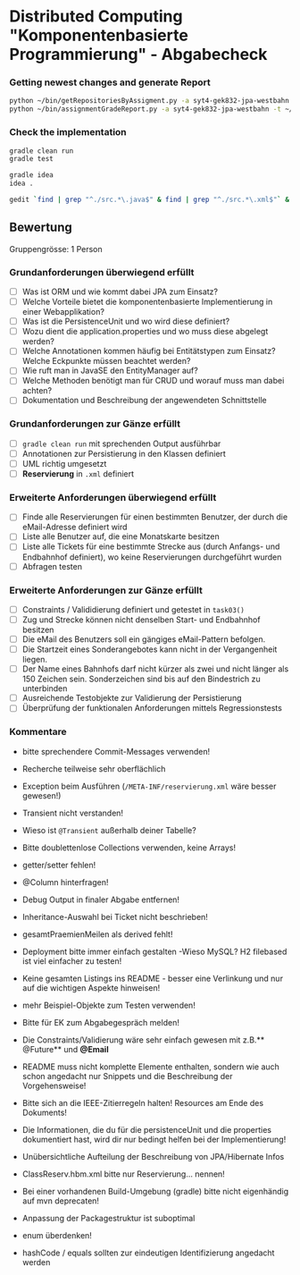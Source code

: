 # Distributed Computing "Komponentenbasierte Programmierung" - Abgabecheck

### Getting newest changes and generate Report

```bash
python ~/bin/getRepositoriesByAssigment.py -a syt4-gek832-jpa-westbahn
python ~/bin/assignmentGradeReport.py -a syt4-gek832-jpa-westbahn -t ~/repositories/tgm_/tools/assignments/report-templates/overview.xhtml
```

### Check the implementation

```bash
gradle clean run
gradle test

gradle idea
idea .

gedit `find | grep "^./src.*\.java$" & find | grep "^./src.*\.xml$"` &
```

## Bewertung
Gruppengrösse: 1 Person
### Grundanforderungen **überwiegend erfüllt**
- [ ] Was ist ORM und wie kommt dabei JPA zum Einsatz?
- [ ] Welche Vorteile bietet die komponentenbasierte Implementierung in einer Webapplikation?
- [ ] Was ist die PersistenceUnit und wo wird diese definiert?
- [ ] Wozu dient die application.properties und wo muss diese abgelegt werden?
- [ ] Welche Annotationen kommen häufig bei Entitätstypen zum Einsatz? Welche Eckpunkte müssen beachtet werden?
- [ ] Wie ruft man in JavaSE den EntityManager auf?
- [ ] Welche Methoden benötigt man für CRUD und worauf muss man dabei achten?
- [ ] Dokumentation und Beschreibung der angewendeten Schnittstelle

### Grundanforderungen **zur Gänze erfüllt**
- [ ] `gradle clean run` mit sprechenden Output ausführbar
- [ ] Annotationen zur Persistierung in den Klassen definiert
- [ ] UML richtig umgesetzt
- [ ] **Reservierung** in `.xml` definiert

### Erweiterte Anforderungen **überwiegend erfüllt**
- [ ] Finde alle Reservierungen für einen bestimmten Benutzer, der durch die eMail-Adresse definiert wird
- [ ] Liste alle Benutzer auf, die eine Monatskarte besitzen
- [ ] Liste alle Tickets für eine bestimmte Strecke aus (durch Anfangs- und Endbahnhof definiert), wo keine Reservierungen durchgeführt wurden
- [ ] Abfragen testen

### Erweiterte Anforderungen **zur Gänze erfüllt**
- [ ] Constraints / Valididierung definiert und getestet in `task03()`
- [ ] Zug und Strecke können nicht denselben Start- und Endbahnhof besitzen
- [ ] Die eMail des Benutzers soll ein gängiges eMail-Pattern befolgen.
- [ ] Die Startzeit eines Sonderangebotes kann nicht in der Vergangenheit liegen.
- [ ] Der Name eines Bahnhofs darf nicht kürzer als zwei und nicht länger als 150 Zeichen sein. Sonderzeichen sind bis auf den Bindestrich zu unterbinden
- [ ] Ausreichende Testobjekte zur Validierung der Persistierung
- [ ] Überprüfung der funktionalen Anforderungen mittels Regressionstests

### Kommentare
* bitte sprechendere Commit-Messages verwenden!
* Recherche teilweise sehr oberflächlich
* Exception beim Ausführen (`/META-INF/reservierung.xml` wäre besser gewesen!)
* Transient nicht verstanden!
* Wieso ist `@Transient` außerhalb deiner Tabelle?
* Bitte doublettenlose Collections verwenden, keine Arrays!
* getter/setter fehlen!
* @Column hinterfragen!
* Debug Output in finaler Abgabe entfernen!
* Inheritance-Auswahl bei Ticket nicht beschrieben!
* gesamtPraemienMeilen als derived fehlt!
* Deployment bitte immer einfach gestalten -Wieso MySQL? H2 filebased ist viel einfacher zu testen!
* Keine gesamten Listings ins README - besser eine Verlinkung und nur auf die wichtigen Aspekte hinweisen!
* mehr Beispiel-Objekte zum Testen verwenden!

* Bitte für EK zum Abgabegespräch melden!
* Die Constraints/Validierung wäre sehr einfach gewesen mit z.B.** @Future** und **@Email**
* README muss nicht komplette Elemente enthalten, sondern wie auch schon angedacht nur Snippets und die Beschreibung der Vorgehensweise!
* Bitte sich an die IEEE-Zitierregeln halten! Resources am Ende des Dokuments!
* Die Informationen, die du für die persistenceUnit und die properties dokumentiert hast, wird dir nur bedingt helfen bei der Implementierung!
* Unübersichtliche Aufteilung der Beschreibung von JPA/Hibernate Infos
* ClassReserv.hbm.xml bitte nur Reservierung... nennen!
* Bei einer vorhandenen Build-Umgebung (gradle) bitte nicht eigenhändig auf mvn deprecaten!
* Anpassung der Packagestruktur ist suboptimal
* enum überdenken!
* hashCode / equals sollten zur eindeutigen Identifizierung angedacht werden

